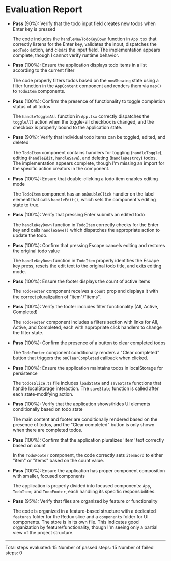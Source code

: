 # Evaluation Report

- **Pass** (90%): Verify that the todo input field creates new todos when Enter key is pressed

    The code includes the `handleNewTodoKeyDown` function in `App.tsx` that correctly listens for the Enter key, validates the input, dispatches the `addTodo` action, and clears the input field. The implementation appears complete, though I cannot verify runtime behavior.

- **Pass** (100%): Ensure the application displays todo items in a list according to the current filter

    The code properly filters todos based on the `nowShowing` state using a filter function in the `AppContent` component and renders them via `map()` to `TodoItem` components.

- **Pass** (100%): Confirm the presence of functionality to toggle completion status of all todos

    The `handleToggleAll` function in `App.tsx` correctly dispatches the `toggleAll` action when the toggle-all checkbox is changed, and the checkbox is properly bound to the application state.

- **Pass** (90%): Verify that individual todo items can be toggled, edited, and deleted

    The `TodoItem` component contains handlers for toggling (`handleToggle`), editing (`handleEdit`, `handleSave`), and deleting (`handleDestroy`) todos. The implementation appears complete, though I'm missing an import for the specific action creators in the component.

- **Pass** (100%): Ensure that double-clicking a todo item enables editing mode

    The `TodoItem` component has an `onDoubleClick` handler on the label element that calls `handleEdit()`, which sets the component's editing state to true.

- **Pass** (100%): Verify that pressing Enter submits an edited todo

    The `handleKeyDown` function in `TodoItem` correctly checks for the Enter key and calls `handleSave()` which dispatches the appropriate action to update the todo.

- **Pass** (100%): Confirm that pressing Escape cancels editing and restores the original todo value

    The `handleKeyDown` function in `TodoItem` properly identifies the Escape key press, resets the edit text to the original todo title, and exits editing mode.

- **Pass** (100%): Ensure the footer displays the count of active items

    The `TodoFooter` component receives a `count` prop and displays it with the correct pluralization of "item"/"items".

- **Pass** (100%): Verify the footer includes filter functionality (All, Active, Completed)

    The `TodoFooter` component includes a filters section with links for All, Active, and Completed, each with appropriate click handlers to change the filter state.

- **Pass** (100%): Confirm the presence of a button to clear completed todos

    The `TodoFooter` component conditionally renders a "Clear completed" button that triggers the `onClearCompleted` callback when clicked.

- **Pass** (100%): Ensure the application maintains todos in localStorage for persistence

    The `todosSlice.ts` file includes `loadState` and `saveState` functions that handle localStorage interaction. The `saveState` function is called after each state-modifying action.

- **Pass** (100%): Verify that the application shows/hides UI elements conditionally based on todo state

    The main content and footer are conditionally rendered based on the presence of todos, and the "Clear completed" button is only shown when there are completed todos.

- **Pass** (100%): Confirm that the application pluralizes 'item' text correctly based on count

    In the `TodoFooter` component, the code correctly sets `itemWord` to either "item" or "items" based on the count value.

- **Pass** (100%): Ensure the application has proper component composition with smaller, focused components

    The application is properly divided into focused components: `App`, `TodoItem`, and `TodoFooter`, each handling its specific responsibilities.

- **Pass** (95%): Verify that files are organized by feature or functionality

    The code is organized in a feature-based structure with a dedicated `features` folder for the Redux slice and a `components` folder for UI components. The store is in its own file. This indicates good organization by feature/functionality, though I'm seeing only a partial view of the project structure.

---

Total steps evaluated: 15
Number of passed steps: 15
Number of failed steps: 0